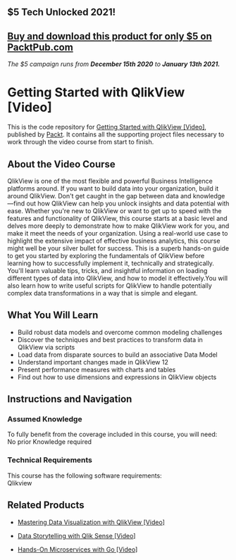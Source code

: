 ## $5 Tech Unlocked 2021!
[Buy and download this product for only $5 on PacktPub.com](https://www.packtpub.com/)
-----
*The $5 campaign         runs from __December 15th 2020__ to __January 13th 2021.__*

# Getting Started with QlikView [Video]
This is the code repository for [Getting Started with QlikView [Video]](https://www.packtpub.com/big-data-and-business-intelligence/getting-started-qlikview-video?utm_source=github&utm_medium=repository&utm_campaign=9781788991520), published by [Packt](https://www.packtpub.com/?utm_source=github). It contains all the supporting project files necessary to work through the video course from start to finish.
## About the Video Course
QlikView is one of the most flexible and powerful Business Intelligence platforms around. If you want to build data into your organization, build it around QlikView. Don't get caught in the gap between data and knowledge—find out how QlikView can help you unlock insights and data potential with ease. 
Whether you're new to QlikView or want to get up to speed with the features and functionality of QlikView, this course starts at a basic level and delves more deeply to demonstrate how to make QlikView work for you, and make it meet the needs of your organization. Using a real-world use case to highlight the extensive impact of effective business analytics, this course might well be your silver bullet for success.
This is a superb hands-on guide to get you started by exploring the fundamentals of QlikView before learning how to successfully implement it, technically and strategically. You'll learn valuable tips, tricks, and insightful information on loading different types of data into QlikView, and how to model it effectively.You will also learn how to write useful scripts for QlikView to handle potentially complex data transformations in a way that is simple and elegant.

<H2>What You Will Learn</H2>
<DIV class=book-info-will-learn-text>
<UL>
<LI>Build robust data models and overcome common modeling challenges 
<LI>Discover the techniques and best practices to transform data in QlikView via scripts 
<LI>Load data from disparate sources to build an associative Data Model 
<LI>Understand important changes made in QlikView 12 
<LI>Present performance measures with charts and tables 
<LI>Find out how to use dimensions and expressions in QlikView objects </LI></UL></DIV>

## Instructions and Navigation
### Assumed Knowledge
To fully benefit from the coverage included in this course, you will need:<br/>
No prior Knowledge required
### Technical Requirements
This course has the following software requirements:<br/>
Qlikview

## Related Products
* [Mastering Data Visualization with QlikView [Video]](https://www.packtpub.com/big-data-and-business-intelligence/mastering-data-visualization-qlikview-video?utm_source=github&utm_medium=repository&utm_campaign=9781789955002)

* [Data Storytelling with Qlik Sense [Video]](https://www.packtpub.com/big-data-and-business-intelligence/data-storytelling-qlik-sense-video?utm_source=github&utm_medium=repository&utm_campaign=9781789959123)

* [Hands-On Microservices with Go [Video]](https://www.packtpub.com/application-development/hands-microservices-go-video?utm_source=github&utm_medium=repository&utm_campaign=9781788993999)

